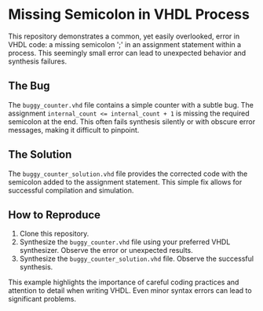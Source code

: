 # Missing Semicolon in VHDL Process

This repository demonstrates a common, yet easily overlooked, error in VHDL code: a missing semicolon ';' in an assignment statement within a process. This seemingly small error can lead to unexpected behavior and synthesis failures.

## The Bug
The `buggy_counter.vhd` file contains a simple counter with a subtle bug.  The assignment `internal_count <= internal_count + 1` is missing the required semicolon at the end.  This often fails synthesis silently or with obscure error messages, making it difficult to pinpoint.

## The Solution
The `buggy_counter_solution.vhd` file provides the corrected code with the semicolon added to the assignment statement.  This simple fix allows for successful compilation and simulation.

## How to Reproduce
1. Clone this repository.
2. Synthesize the `buggy_counter.vhd` file using your preferred VHDL synthesizer.  Observe the error or unexpected results.
3. Synthesize the `buggy_counter_solution.vhd` file. Observe the successful synthesis.

This example highlights the importance of careful coding practices and attention to detail when writing VHDL. Even minor syntax errors can lead to significant problems.